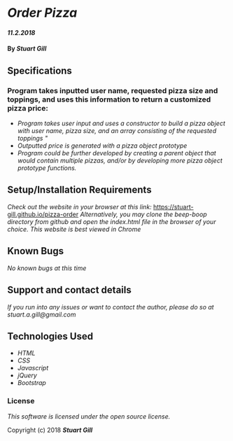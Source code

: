 # _Order Pizza_

#### _11.2.2018_

#### By _**Stuart Gill**_

## Specifications
### Program takes inputted user name, requested pizza size and toppings, and uses this information to return a customized pizza price:

* _Program takes user input and uses a constructor to build a pizza object with user name, pizza size, and an array consisting of the requested toppings "_
* _Outputted price is generated with a pizza object prototype_
* _Program could be further developed by creating a parent object that would contain multiple pizzas, and/or by developing more pizza object prototype functions._


## Setup/Installation Requirements
_Check out the website in your browser at this link:_ https://stuart-gill.github.io/pizza-order
_Alternatively, you may clone the beep-boop directory from github and open the index.html file in the browser of your choice._
_This website is best viewed in Chrome_

## Known Bugs

_No known bugs at this time_

## Support and contact details

_If you run into any issues or want to contact the author, please do so at stuart.a.gill@gmail.com_


## Technologies Used

* _HTML_
* _CSS_
* _Javascript_
* _jQuery_
* _Bootstrap_

### License

*This software is licensed under the open source license.*

Copyright (c) 2018 **_Stuart Gill_**
